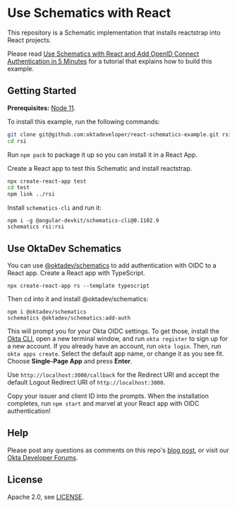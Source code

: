 # Use Schematics with React

This repository is a Schematic implementation that installs reactstrap into React projects. 

Please read [Use Schematics with React and Add OpenID Connect Authentication in 5 Minutes](https://developer.okta.com/blog/2019/03/05/react-schematics) for a tutorial that explains how to build this example.

## Getting Started

**Prerequisites:** [Node 11](https://nodejs.org).

To install this example, run the following commands:

```sh
git clone git@github.com:oktadeveloper/react-schematics-example.git rsi
cd rsi
```

Run `npm pack` to package it up so you can install it in a React App.

Create a React app to test this Schematic and install reactstrap.

```sh
npx create-react-app test
cd test
npm link ../rsi
```

Install `schematics-cli` and run it:

```
npm i -g @angular-devkit/schematics-cli@0.1102.9
schematics rsi:rsi
```

## Use OktaDev Schematics

You can use [@oktadev/schematics](https://github.com/oktadeveloper/schematics) to add authentication with OIDC to a React app. Create a React app with TypeScript.

```
npx create-react-app rs --template typescript
```

Then cd into it and install @oktadev/schematics:

```
npm i @oktadev/schematics
schematics @oktadev/schematics:add-auth
```

This will prompt you for your Okta OIDC settings. To get those, install the [Okta CLI](https://cli.okta.com/), open a new terminal window, and run `okta register` to sign up for a new account. If you already have an account, run `okta login`. Then, run `okta apps create`. Select the default app name, or change it as you see fit. Choose **Single-Page App** and press **Enter**.

Use `http://localhost:3000/callback` for the Redirect URI and accept the default Logout Redirect URI of `http://localhost:3000`.

Copy your issuer and client ID into the prompts. When the installation completes, run `npm start` and marvel at your React app with OIDC authentication!

## Help

Please post any questions as comments on this repo's [blog post](https://developer.okta.com/blog/2019/03/05/react-schematics), or visit our [Okta Developer Forums](https://devforum.okta.com/). 

## License

Apache 2.0, see [LICENSE](LICENSE).
 

